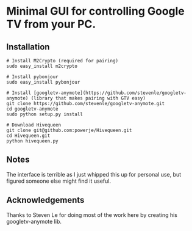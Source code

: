 # Minimal GUI for controlling Google TV from your PC. #

## Installation ##

    # Install M2Crypto (required for pairing)
    sudo easy_install m2crypto
    
    # Install pybonjour
    sudo easy_install pybonjour 

    # Install [googletv-anymote](https://github.com/stevenle/googletv-anymote) (library that makes pairing with GTV easy)
    git clone https://github.com/stevenle/googletv-anymote.git 
    cd googletv-anymote 
    sudo python setup.py install 

    # Download Hivequeen
    git clone git@github.com:powerje/Hivequeen.git 
    cd Hivequeen.git 
    python hivequeen.py 

## Notes ##

The interface is terrible as I just whipped this up for personal use, but figured someone else might find it useful.

## Acknowledgements ##

Thanks to Steven Le for doing most of the work here by creating his googletv-anymote lib.
